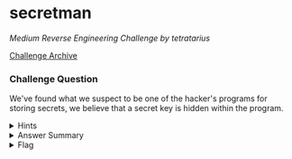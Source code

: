 # secretman

<i>Medium Reverse Engineering Challenge by tetratarius</i>

[Challenge Archive](https://ctf-2023.clubeh.ca/challenges#secretman-433727525)

### Challenge Question

We've found what we suspect to be one of the hacker's programs for storing secrets, we believe that a secret key is hidden within the program.

<details> 
  <summary>Hints</summary>
  <ol>
    <li>Look up what a .pyc file is</li>
    <li>Look up how to reverse engineer a .pyc file</li>
  </ol>
</details>

<details> 
  <summary>Answer Summary</summary>
  <ol>
    <li>Download one of the .pyc reversing tools from the internet (uncompyle/decompyle), it will likely not work and tell the player that the python bytecode is python 3.10</li>
    <li>Google decompyle python 3.10, find this tool https://github.com/zrax/pycdc</li>
    <li>Need to compile it using CMAKE, and then make (this point may be a serious bottleneck that stops most beginners)</li>
    <li>Run pycdc on the secretman.pyc file to then understand the code better</li>
    <li>Realize that the two strings at the beginning of the file are a super simple way to hide the flag within the first two-dimensional string array using [index][index] combinations.</li>
    <li>Next you can:</li>
    <ol>
      <li>Manually get the flag from the 2-dim array</li>
      <li>Write a python script to do it for you</li>
      <li>Copy the function from the decompyled secretman.pyc and paste that with the strings into a python script to automate it for you</li>
    </ol>
  </ol>
</details>

<details> 
  <summary>Flag</summary>
  &emsp;<b>clubeh{tH3s3us_sUcK50rz}</b>
</details>
